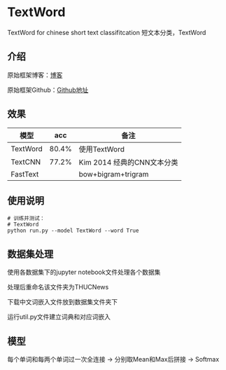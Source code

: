 # TextWord
TextWord for chinese short text classifitcation
短文本分类，TextWord

## 介绍
原始框架博客：[博客](https://zhuanlan.zhihu.com/p/73176084)  

原始框架Github：[Github地址](https://github.com/649453932/Chinese-Text-Classification-Pytorch) 

## 效果

模型|acc|备注
--|--|--
TextWord|80.4%|使用TextWord
TextCNN|77.2%|Kim 2014 经典的CNN文本分类
FastText||bow+bigram+trigram



## 使用说明
```
# 训练并测试：
# TextWord
python run.py --model TextWord --word True
```

## 数据集处理
使用各数据集下的jupyter notebook文件处理各个数据集

处理后重命名该文件夹为THUCNews

下载中文词嵌入文件放到数据集文件夹下

运行util.py文件建立词典和对应词嵌入

## 模型
每个单词和每两个单词过一次全连接  ->  分别取Mean和Max后拼接  ->  Softmax